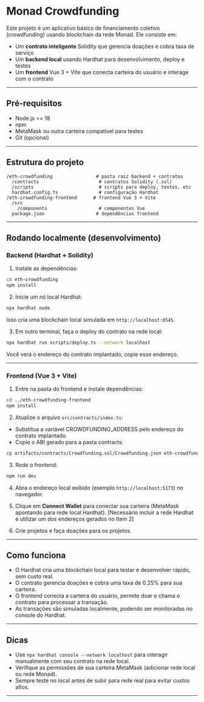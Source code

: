 # Monad Crowdfunding

Este projeto é um aplicativo básico de financiamento coletivo (crowdfunding) usando blockchain da rede Monad. Ele consiste em:

- Um **contrato inteligente** Solidity que gerencia doações e cobra taxa de serviço  
- Um **backend local** usando Hardhat para desenvolvimento, deploy e testes  
- Um **frontend** Vue 3 + Vite que conecta carteira do usuário e interage com o contrato  

---

## Pré-requisitos

- Node.js >= 18  
- npm  
- MetaMask ou outra carteira compatível para testes  
- Git (opcional)

---

## Estrutura do projeto

```
/eth-crowdfunding                # pasta raiz backend + contratos
  /contracts                      # contratos Solidity (.sol)
  /scripts                        # scripts para deploy, testes, etc
  hardhat.config.ts               # configuração Hardhat
/eth-crowdfunding-frontend      # frontend Vue 3 + Vite
  /src
    /components                   # componentes Vue
  package.json                   # dependências frontend
```

---

## Rodando localmente (desenvolvimento)

### Backend (Hardhat + Solidity)

1. Instale as dependências:

```bash
cd eth-crowdfunding
npm install
```

2. Inicie um nó local Hardhat:

```bash
npx hardhat node
```

Isso cria uma blockchain local simulada em `http://localhost:8545`.

3. Em outro terminal, faça o deploy do contrato na rede local:

```bash
npx hardhat run scripts/deploy.ts --network localhost
```

Você verá o endereço do contrato implantado, copie esse endereço.

---

### Frontend (Vue 3 + Vite)

1. Entre na pasta do frontend e instale dependências:

```bash
cd ../eth-crowdfunding-frontend
npm install
```

2. Atualize o arquivo `src/contracts/index.ts`:

- Substitua a variável CROWDFUNDING_ADDRESS pelo endereço do contrato implantado.
- Copie o ABI gerado para a pasta contracts:

```bash
cp artifacts/contracts/Crowdfunding.sol/Crowdfunding.json eth-crowdfunding-frontend/src/contracts/
```

3. Rode o frontend:

```bash
npm run dev
```

4. Abra o endereço local exibido (exemplo `http://localhost:5173`) no navegador.

5. Clique em **Connect Wallet** para conectar sua carteira (MetaMask apontando para rede local Hardhat). [Necessário incluir a rede Hardhat e utilizar um dos endereços gerados no Item 2]

6. Crie projetos e faça doações para os projetos.

---

## Como funciona

- O Hardhat cria uma blockchain local para testar e desenvolver rápido, sem custo real.  
- O contrato gerencia doações e cobra uma taxa de 0.25% para sua carteira.  
- O frontend conecta a carteira do usuário, permite doar e chama o contrato para processar a transação.  
- As transações são simuladas localmente, podendo ser monitoradas no console do Hardhat.

---

## Dicas

- Use `npx hardhat console --network localhost` para interagir manualmente com seu contrato na rede local.  
- Verifique as permissões de sua carteira MetaMask (adicionar rede local ou rede Monad).  
- Sempre teste no local antes de subir para rede real para evitar custos altos.

---
